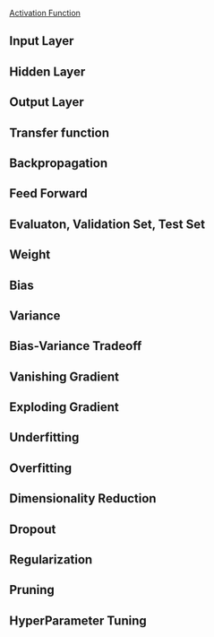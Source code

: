 [Activation Function](./2.%20Activation%20Functions.md)


## Input Layer
## Hidden Layer
## Output Layer
## Transfer function
## Backpropagation
## Feed Forward
## Evaluaton, Validation Set, Test Set
## Weight
## Bias
## Variance
## Bias-Variance Tradeoff
## Vanishing Gradient
## Exploding Gradient
## Underfitting
## Overfitting
## Dimensionality Reduction
## Dropout
## Regularization
## Pruning
## HyperParameter Tuning

<!-- https://www.v7labs.com/blog/neural-network-architectures-guide -->
